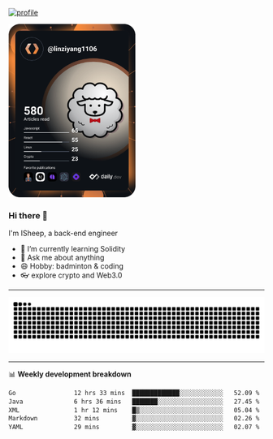 [![profile](https://user-images.githubusercontent.com/54968314/208005045-e4b42f3b-833d-4242-bfcc-e764865553a2.svg)](https://www.calligrapher.ai/)

<a href="https://app.daily.dev/linziyang1106"><img src="/devcard.png" width="250" alt="ISheep's Dev Card"/></a>

### Hi there 🐏

I'm ISheep, a back-end engineer

- 🔭 I’m currently learning Solidity
- 💬 Ask me about anything
- 😄 Hobby: badminton & coding
- 👓 explore crypto and Web3.0

-------

![](https://raw.githubusercontent.com/ISheepp/ISheepp/output/github-contribution-grid-snake.svg)

-------

📊 **Weekly development breakdown**
<!--START_SECTION:waka-->

```txt
Go                12 hrs 33 mins  █████████████░░░░░░░░░░░░   52.09 %
Java              6 hrs 36 mins   ███████░░░░░░░░░░░░░░░░░░   27.45 %
XML               1 hr 12 mins    █▒░░░░░░░░░░░░░░░░░░░░░░░   05.04 %
Markdown          32 mins         ▓░░░░░░░░░░░░░░░░░░░░░░░░   02.26 %
YAML              29 mins         ▓░░░░░░░░░░░░░░░░░░░░░░░░   02.07 %
```

<!--END_SECTION:waka-->
